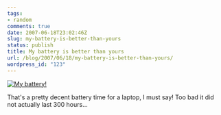 ```yaml
---
tags:
- random
comments: true
date: 2007-06-18T23:02:46Z
slug: my-battery-is-better-than-yours
status: publish
title: My battery is better than yours
url: /blog/2007/06/18/my-battery-is-better-than-yours/
wordpress_id: "123"
---
```


[![My battery!](/blog/wp-content/uploads/2007/06/my-battery.png)](/blog/wp-content/uploads/2007/06/my-battery.png)

That's a pretty decent battery time for a laptop, I must say! Too bad it did not actually last 300 hours...
